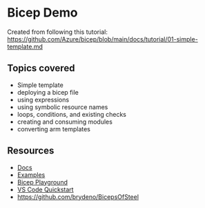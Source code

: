 # Bicep Demo

Created from following this tutorial: https://github.com/Azure/bicep/blob/main/docs/tutorial/01-simple-template.md

## Topics covered
- Simple template
- deploying a bicep file
- using expressions
- using symbolic resource names
- loops, conditions, and existing checks
- creating and consuming modules
- converting arm templates

## Resources
- [Docs](https://docs.microsoft.com/en-us/azure/azure-resource-manager/bicep/)
- [Examples](https://github.com/Azure/bicep/tree/main/docs/examples)
- [Bicep Playground](https://bicepdemo.z22.web.core.windows.net/)
- [VS Code Quickstart](https://docs.microsoft.com/en-us/azure/azure-resource-manager/bicep/quickstart-create-bicep-use-visual-studio-code?tabs=CLI)
- https://github.com/brydeno/BicepsOfSteel